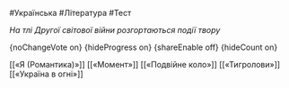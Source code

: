 #Українська #Література #Тест

*На тлі Другої світової війни розгортаються події твору*

{noChangeVote on}
{hideProgress on}
{shareEnable off}
{hideCount on}

[[«Я (Романтика)»]]
[[«Момент»]]
[[«Подвійне коло»]]
[[«Тигролови»]]
[[«Україна в огні»]]
